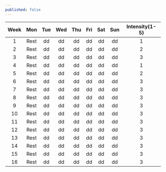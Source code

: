 ```yaml
---
published: false
---
```



|     Week    | Mon  | Tue | Wed | Thu | Fri | Sat | Sun | Intensity(1-5) |
|:-----------:|:----:|:---:|:---:|:---:|:---:|:---:|:---:|:--------:|
| 1           | Rest | dd  | dd  | dd  | dd  | dd  | dd  | 1  | 
| 2           | Rest | dd  | dd  | dd  | dd  | dd  | dd  | 2  | 
| 3           | Rest | dd  | dd  | dd  | dd  | dd  | dd  | 3  | 
| 4           | Rest | dd  | dd  | dd  | dd  | dd  | dd  | 1  | 
| 5           | Rest | dd  | dd  | dd  | dd  | dd  | dd  | 2  | 
| 6           | Rest | dd  | dd  | dd  | dd  | dd  | dd  | 3  | 
| 7           | Rest | dd  | dd  | dd  | dd  | dd  | dd  | 3  |
| 8           | Rest | dd  | dd  | dd  | dd  | dd  | dd  | 3  |
| 9           | Rest | dd  | dd  | dd  | dd  | dd  | dd  | 3  |
| 10          | Rest | dd  | dd  | dd  | dd  | dd  | dd  | 3  |
| 11          | Rest | dd  | dd  | dd  | dd  | dd  | dd  | 3  |
| 12          | Rest | dd  | dd  | dd  | dd  | dd  | dd  | 3  |
| 13          | Rest | dd  | dd  | dd  | dd  | dd  | dd  | 3  |
| 14          | Rest | dd  | dd  | dd  | dd  | dd  | dd  | 3  |
| 15          | Rest | dd  | dd  | dd  | dd  | dd  | dd  | 3  |
| 16          | Rest | dd  | dd  | dd  | dd  | dd  | dd  | 3  |
